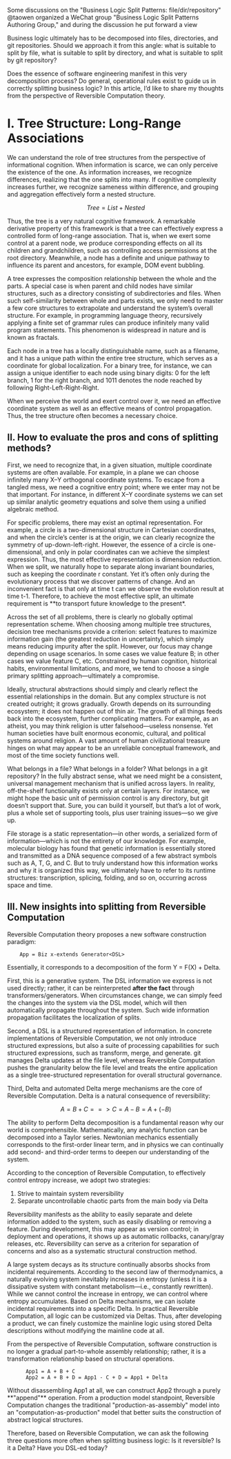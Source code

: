 Some discussions on the "Business Logic Split Patterns: file/dir/repository"
@taowen organized a WeChat group "Business Logic Split Patterns Authoring Group," and during the discussion he put forward a view

> > > 

Business logic ultimately has to be decomposed into files, directories, and git repositories. Should we approach it from this angle: what is suitable to split by file, what is suitable to split by directory, and what is suitable to split by git repository?

Does the essence of software engineering manifest in this very decomposition process? Do general, operational rules exist to guide us in correctly splitting business logic? In this article, I’d like to share my thoughts from the perspective of Reversible Computation theory.

# I. Tree Structure: Long-Range Associations

We can understand the role of tree structures from the perspective of informational cognition. When information is scarce, we can only perceive the existence of the one. As information increases, we recognize differences, realizing that the one splits into many. If cognitive complexity increases further, we recognize sameness within difference, and grouping and aggregation effectively form a nested structure.

$$
	   Tree  = List + Nested 
$$

Thus, the tree is a very natural cognitive framework. A remarkable derivative property of this framework is that a tree can effectively express a controlled form of long-range association. That is, when we exert some control at a parent node, we produce corresponding effects on all its children and grandchildren, such as controlling access permissions at the root directory. Meanwhile, a node has a definite and unique pathway to influence its parent and ancestors, for example, DOM event bubbling.

A tree expresses the composition relationship between the whole and the parts. A special case is when parent and child nodes have similar structures, such as a directory consisting of subdirectories and files. When such self-similarity between whole and parts exists, we only need to master a few core structures to extrapolate and understand the system’s overall structure. For example, in programming language theory, recursively applying a finite set of grammar rules can produce infinitely many valid program statements. This phenomenon is widespread in nature and is known as fractals.

Each node in a tree has a locally distinguishable name, such as a filename, and it has a unique path within the entire tree structure, which serves as a coordinate for global localization. For a binary tree, for instance, we can assign a unique identifier to each node using binary digits: 0 for the left branch, 1 for the right branch, and 1011 denotes the node reached by following Right-Left-Right-Right.

When we perceive the world and exert control over it, we need an effective coordinate system as well as an effective means of control propagation. Thus, the tree structure often becomes a necessary choice.

## II. How to evaluate the pros and cons of splitting methods?

First, we need to recognize that, in a given situation, multiple coordinate systems are often available. For example, in a plane we can choose infinitely many X–Y orthogonal coordinate systems. To escape from a tangled mess, we need a cognitive entry point; where we enter may not be that important. For instance, in different X–Y coordinate systems we can set up similar analytic geometry equations and solve them using a unified algebraic method.

For specific problems, there may exist an optimal representation. For example, a circle is a two-dimensional structure in Cartesian coordinates, and when the circle’s center is at the origin, we can clearly recognize the symmetry of up-down-left-right. However, the essence of a circle is one-dimensional, and only in polar coordinates can we achieve the simplest expression. Thus, the most effective representation is dimension reduction. When we split, we naturally hope to separate along invariant boundaries, such as keeping the coordinate r constant. Yet it’s often only during the evolutionary process that we discover patterns of change. And an inconvenient fact is that only at time t can we observe the evolution result at time t-1. Therefore, to achieve the most effective split, an ultimate requirement is \*\*to transport future knowledge to the present\*.

Across the set of all problems, there is clearly no globally optimal representation scheme. When choosing among multiple tree structures, decision tree mechanisms provide a criterion: select features to maximize information gain (the greatest reduction in uncertainty), which simply means reducing impurity after the split. However, our focus may change depending on usage scenarios. In some cases we value feature B; in other cases we value feature C, etc. Constrained by human cognition, historical habits, environmental limitations, and more, we tend to choose a single primary splitting approach—ultimately a compromise.

Ideally, structural abstractions should simply and clearly reflect the essential relationships in the domain. But any complex structure is not created outright; it grows gradually. Growth depends on its surrounding ecosystem; it does not happen out of thin air. The growth of all things feeds back into the ecosystem, further complicating matters. For example, as an atheist, you may think religion is utter falsehood—useless nonsense. Yet human societies have built enormous economic, cultural, and political systems around religion. A vast amount of human civilizational treasure hinges on what may appear to be an unreliable conceptual framework, and most of the time society functions well.

What belongs in a file? What belongs in a folder? What belongs in a git repository? In the fully abstract sense, what we need might be a consistent, universal management mechanism that is unified across layers. In reality, off-the-shelf functionality exists only at certain layers. For instance, we might hope the basic unit of permission control is any directory, but git doesn’t support that. Sure, you can build it yourself, but that’s a lot of work, plus a whole set of supporting tools, plus user training issues—so we give up.

File storage is a static representation—in other words, a serialized form of information—which is not the entirety of our knowledge. For example, molecular biology has found that genetic information is essentially stored and transmitted as a DNA sequence composed of a few abstract symbols such as A, T, G, and C. But to truly understand how this information works and why it is organized this way, we ultimately have to refer to its runtime structures: transcription, splicing, folding, and so on, occurring across space and time.

## III. New insights into splitting from Reversible Computation

Reversible Computation theory proposes a new software construction paradigm:

```
	App = Biz x-extends Generator<DSL>
```

Essentially, it corresponds to a decomposition of the form Y = F(X) + Delta.

First, this is a generative system. The DSL information we express is not used directly; rather, it can be reinterpreted **after the fact** through transformers/generators. When circumstances change, we can simply feed the changes into the system via the DSL model, which will then automatically propagate throughout the system. Such wide information propagation facilitates the localization of splits.

Second, a DSL is a structured representation of information. In concrete implementations of Reversible Computation, we not only introduce structured expressions, but also a suite of processing capabilities for such structured expressions, such as transform, merge, and generate. git manages Delta updates at the file level, whereas Reversible Computation pushes the granularity below the file level and treats the entire application as a single tree-structured representation for overall structural governance.

Third, Delta and automated Delta merge mechanisms are the core of Reversible Computation. Delta is a natural consequence of reversibility:

$$
     A = B + C ==> C = A - B = A + (-B)
$$

The ability to perform Delta decomposition is a fundamental reason why our world is comprehensible. Mathematically, any analytic function can be decomposed into a Taylor series. Newtonian mechanics essentially corresponds to the first-order linear term, and in physics we can continually add second- and third-order terms to deepen our understanding of the system.

According to the conception of Reversible Computation, to effectively control entropy increase, we adopt two strategies:

1. Strive to maintain system reversibility
2. Separate uncontrollable chaotic parts from the main body via Delta

Reversibility manifests as the ability to easily separate and delete information added to the system, such as easily disabling or removing a feature. During development, this may appear as version control; in deployment and operations, it shows up as automatic rollbacks, canary/gray releases, etc. Reversibility can serve as a criterion for separation of concerns and also as a systematic structural construction method.

A large system decays as its structure continually absorbs shocks from incidental requirements. According to the second law of thermodynamics, a naturally evolving system inevitably increases in entropy (unless it is a dissipative system with constant metabolism—i.e., constantly rewritten). While we cannot control the increase in entropy, we can control where entropy accumulates. Based on Delta mechanisms, we can isolate incidental requirements into a specific Delta. In practical Reversible Computation, all logic can be customized via Deltas. Thus, after developing a product, we can finely customize the mainline logic using stored Delta descriptions without modifying the mainline code at all.

From the perspective of Reversible Computation, software construction is no longer a gradual part-to-whole assembly relationship; rather, it is a transformation relationship based on structural operations.

```
      App1 = A + B + C
	  App2 = A + B + D = App1 - C + D = App1 + Delta
```

Without disassembling App1 at all, we can construct App2 through a purely \*\*"append"\*\* operation. From a production model standpoint, Reversible Computation changes the traditional "production-as-assembly" model into an "computation-as-production" model that better suits the construction of abstract logical structures.

Therefore, based on Reversible Computation, we can ask the following three questions more often when splitting business logic: Is it reversible? Is it a Delta? Have you DSL-ed today?
<!-- SOURCE_MD5:af4dca5c96e1822fd752320a30c359bb-->
